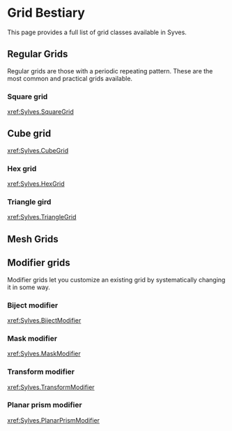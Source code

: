 # Grid Bestiary

This page provides a full list of grid classes available in Syves.

## Regular Grids

Regular grids are those with a periodic repeating pattern. These are the most common and practical grids available.

### Square grid

<xref:Sylves.SquareGrid>

## Cube grid

<xref:Sylves.CubeGrid>

### Hex grid

<xref:Sylves.HexGrid>

### Triangle gird

<xref:Sylves.TriangleGrid>

## Mesh Grids

## Modifier grids

Modifier grids let you customize an existing grid by systematically changing it in some way.

### Biject modifier

<xref:Sylves.BijectModifier>

### Mask modifier

<xref:Sylves.MaskModifier>

### Transform modifier

<xref:Sylves.TransformModifier>


### Planar prism modifier

<xref:Sylves.PlanarPrismModifier>